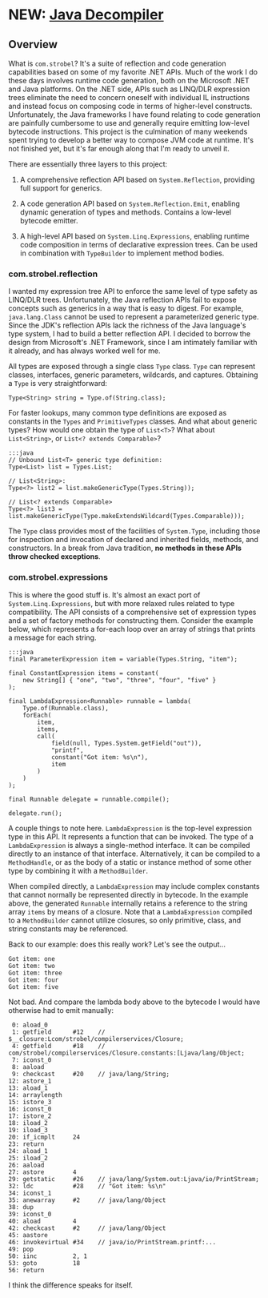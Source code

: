 # NEW: [Java Decompiler](https://bitbucket.org/mstrobel/com.strobel/wiki/Java%20Decompiler)

Overview
--------

What is `com.strobel`?  It's a suite of reflection and code generation capabilities based on some of my favorite .NET APIs.  Much of the work I do these days involves runtime code generation, both on the Microsoft .NET and Java platforms.  On the .NET side, APIs such as LINQ/DLR expression trees eliminate the need to concern oneself with individual IL instructions and instead focus on composing code in terms of higher-level constructs.  Unfortunately, the Java frameworks I have found relating to code generation are painfully cumbersome to use and generally require emitting low-level bytecode instructions.  This project is the culmination of many weekends spent trying to develop a better way to compose JVM code at runtime.  It's not finished yet, but it's far enough along that I'm ready to unveil it.

There are essentially three layers to this project:

  1. A comprehensive reflection API based on `System.Reflection`, providing full support for generics.

  2. A code generation API based on `System.Reflection.Emit`, enabling dynamic generation of types and methods.  Contains a low-level bytecode emitter.
  
  3. A high-level API based on `System.Linq.Expressions`, enabling runtime code composition in terms of declarative expression trees.  Can be used in combination with `TypeBuilder` to implement method bodies.

### com.strobel.reflection

I wanted my expression tree API to enforce the same level of type safety as LINQ/DLR trees.  Unfortunately, the Java reflection APIs fail to expose concepts such as generics in a way that is easy to digest.  For example, `java.lang.Class` cannot be used to represent a parameterized generic type.  Since the JDK's reflection APIs lack the richness of the Java language's type system, I had to build a better reflection API.  I decided to borrow the design from Microsoft's .NET Framework, since I am intimately familiar with it already, and has always worked well for me.

All types are exposed through a single class `Type` class.  `Type` can represent classes, interfaces, generic parameters, wildcards, and captures.  Obtaining a `Type` is very straightforward:  
  
    Type<String> string = Type.of(String.class);

For faster lookups, many common type definitions are exposed as constants in the `Types` and `PrimitiveTypes` classes.  And what about generic types?  How would one obtain the type of `List<T>`?  What about `List<String>`, or `List<? extends Comparable>`?  
  
    :::java
    // Unbound List<T> generic type definition:
    Type<List> list = Types.List;
    
    // List<String>:
    Type<?> list2 = list.makeGenericType(Types.String));
    
    // List<? extends Comparable>
    Type<?> list3 = list.makeGenericType(Type.makeExtendsWildcard(Types.Comparable)));

The `Type` class provides most of the facilities of `System.Type`, including those for inspection and invocation of declared and inherited fields, methods, and constructors.  In a break from Java tradition, **no methods in these APIs throw checked exceptions**.

### com.strobel.expressions

This is where the good stuff is.  It's almost an exact port of `System.Linq.Expressions`, but with more relaxed rules related to type compatibility.  The API consists of a comprehensive set of expression types and a set of factory methods for constructing them.  Consider the example below, which represents a for-each loop over an array of strings that prints a message for each string.  
  
    :::java
    final ParameterExpression item = variable(Types.String, "item");

    final ConstantExpression items = constant(
        new String[] { "one", "two", "three", "four", "five" }
    );

    final LambdaExpression<Runnable> runnable = lambda(
        Type.of(Runnable.class),
        forEach(
            item,
            items,
            call(
                field(null, Types.System.getField("out")),
                "printf",
                constant("Got item: %s\n"),
                item
            )
        )
    );

    final Runnable delegate = runnable.compile();

    delegate.run();

A couple things to note here.  `LambdaExpression` is the top-level expression type in this API.  It represents a function that can be invoked.  The type of a `LambdaExpression` is always a single-method interface.  It can be compiled directly to an instance of that interface.  Alternatively, it can be compiled to a `MethodHandle`, or as the body of a static or instance method of some other type by combining it with a `MethodBuilder`.

When compiled directly, a `LambdaExpression` may include complex constants that cannot normally be represented directly in bytecode.  In the example above, the generated `Runnable` internally retains a reference to the string array `items` by means of a closure.  Note that a `LambdaExpression` compiled to a `MethodBuilder` cannot utilize closures, so only primitive, class, and string constants may be referenced.

Back to our example: does this really work?  Let's see the output...
  
    Got item: one
    Got item: two
    Got item: three
    Got item: four
    Got item: five

Not bad.  And compare the lambda body above to the bytecode I would have otherwise had to emit manually:

     0: aload_0
     1: getfield      #12    // $__closure:Lcom/strobel/compilerservices/Closure;
     4: getfield      #18    // com/strobel/compilerservices/Closure.constants:[Ljava/lang/Object;
     7: iconst_0
     8: aaload
     9: checkcast     #20    // java/lang/String;
    12: astore_1
    13: aload_1
    14: arraylength
    15: istore_3
    16: iconst_0
    17: istore_2
    18: iload_2
    19: iload_3
    20: if_icmplt     24
    23: return
    24: aload_1
    25: iload_2
    26: aaload
    27: astore        4
    29: getstatic     #26    // java/lang/System.out:Ljava/io/PrintStream;
    32: ldc           #28    // "Got item: %s\n"
    34: iconst_1
    35: anewarray     #2     // java/lang/Object
    38: dup
    39: iconst_0
    40: aload         4
    42: checkcast     #2     // java/lang/Object
    45: aastore
    46: invokevirtual #34    // java/io/PrintStream.printf:...
    49: pop
    50: iinc          2, 1
    53: goto          18
    56: return

I think the difference speaks for itself.